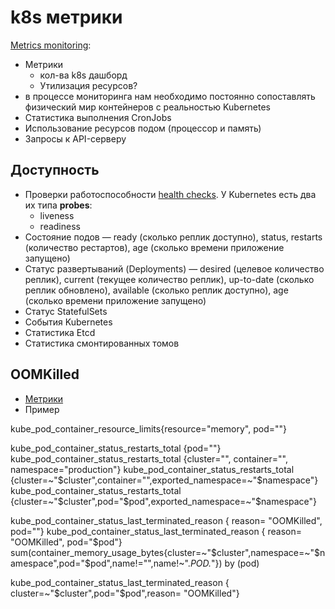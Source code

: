 # k8s метрики

[Metrics monitoring](../observability/monitoring.md):

- Метрики
  - кол-ва k8s дашборд
  - Утилизация ресурсов?
- в процессе мониторинга нам необходимо постоянно сопоставлять физический мир контейнеров с реальностью Kubernetes
- Статистика выполнения CronJobs
- Использование ресурсов подом (процессор и память)
- Запросы к API-серверу

## Доступность

- Проверки работоспособности [health checks](../../arch/pattern/observability/pattern.healthcheck.md). У Kubernetes есть два их типа __probes__:
	- liveness
	- readiness
- Состояние подов — ready (сколько реплик доступно), status, restarts (количество рестартов), age (сколько времени приложение запущено)
- Статус развертываний (Deployments) — desired (целевое количество реплик), current (текущее количество реплик), up-to-date (сколько реплик обновлено), available (сколько реплик доступно), age (сколько времени приложение запущено)
- Статус StatefulSets
- События Kubernetes
- Статистика Etcd
- Статистика смонтированных томов

## OOMKilled

- [Метрики](https://songrgg.github.io/operation/how-to-alert-for-Pod-Restart-OOMKilled-in-Kubernetes/)
- Пример
	
kube_pod_container_resource_limits{resource="memory", pod=""}

kube_pod_container_status_restarts_total {pod=""}
kube_pod_container_status_restarts_total  {cluster="", container="", namespace="production"}
kube_pod_container_status_restarts_total {cluster=~"$cluster",container="",exported_namespace=~"$namespace"}
kube_pod_container_status_restarts_total {cluster=~"$cluster",pod="$pod",exported_namespace=~"$namespace"}

kube_pod_container_status_last_terminated_reason { reason= "OOMKilled", pod=""}
kube_pod_container_status_last_terminated_reason { reason= "OOMKilled", pod="$pod"}
sum(container_memory_usage_bytes{cluster=~"$cluster",namespace=~"$namespace",pod="$pod",name!="",name!~".*POD.*"}) by (pod)

kube_pod_container_status_last_terminated_reason { cluster=~"$cluster",pod="$pod",reason= "OOMKilled"}